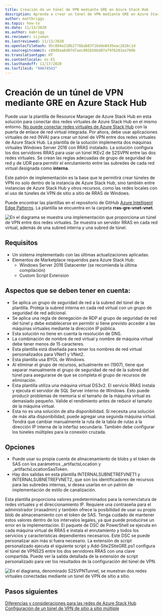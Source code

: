 ```yaml
---
title: Creación de un túnel de VPN mediante GRE en Azure Stack Hub
description: Aprenda a crear un túnel de VPN mediante GRE en Azure Stack Hub.
author: mattbriggs
ms.topic: how-to
ms.date: 11/13/2020
ms.author: mabrigg
ms.reviewer: sijuman
ms.lastreviewed: 11/13/2020
ms.openlocfilehash: 95c894e218b2776bab83f2bdde8435eac2826c1d
ms.sourcegitcommit: c89d8aa6d07d7aec002b58bd07a7976203aa760b
ms.translationtype: HT
ms.contentlocale: es-ES
ms.lasthandoff: 11/17/2020
ms.locfileid: "94674543"
---
```

# <a name="how-to-create-a-vpn-tunnel-using-gre-in-azure-stack-hub"></a>Creación de un túnel de VPN mediante GRE en Azure Stack Hub

Puede usar la plantilla de Resource Manager de Azure Stack Hub en esta solución para conectar dos redes virtuales de Azure Stack Hub en el mismo entorno. [No puede conectar redes virtuales de Azure Stack Hub](./azure-stack-network-differences.md) con la puerta de enlace de red virtual integrada. Por ahora, debe usar aplicaciones virtuales de red (NVA) para crear un túnel de VPN entre dos redes virtuales de Azure Stack Hub. La plantilla de la solución implementa dos máquinas virtuales Windows Server 2016 con RRAS instalado. La solución configura los dos servidores RRAS para usar un túnel IKEv2 de S2SVPN entre las dos redes virtuales. Se crean las reglas adecuadas de grupo de seguridad de red y de UDR para permitir el enrutamiento entre las subredes de cada red virtual designada como **interna**. 

Este patrón de implementación es la base que le permitirá crear túneles de VPN no solo dentro de la instancia de Azure Stack Hub, sino también entre instancias de Azure Stack Hub y otros recursos, como las redes locales con el uso de túneles de VPN de sitio a sitio de RRAS de Windows.

Puede encontrar las plantillas en el repositorio de GitHub [Azure Intelligent Edge Patterns](https://github.com/Azure-Samples/azure-intelligent-edge-patterns). La plantilla se encuentra en la carpeta **rras-gre-vnet-vnet**. 

![En el diagrama se muestra una implementación que proporciona un túnel de VPN entre dos redes virtuales. Se muestra un servidor RRAS en cada red virtual, además de una subred interna y una subred de túnel.](./media/azure-stack-network-howto-vpn-tunnel-gre/overview.png)

## <a name="requirements"></a>Requisitos

- Un sistema implementado con las últimas actualizaciones aplicadas. 
- Elementos de Marketplace requeridos para Azure Stack Hub:
    -  Windows Server 2016 Datacenter (se recomienda la última compilación)
    -  Custom Script Extension

## <a name="things-to-consider"></a>Aspectos que se deben tener en cuenta:

- Se aplica un grupo de seguridad de red a la subred del túnel de la plantilla. Proteja la subred interna en cada red virtual con un grupo de seguridad de red adicional.
- Se aplica una regla de denegación de RDP al grupo de seguridad de red del túnel y debe establecerse en permitir si tiene previsto acceder a las máquinas virtuales mediante la dirección IP pública.
- Esta solución no tiene en cuenta la resolución de DNS.
- La combinación de nombre de red virtual y nombre de máquina virtual debe tener menos de 15 caracteres.
- Esta plantilla está diseñada para tener los nombres de red virtual personalizados para VNet1 y VNet2.
- Esta plantilla usa BYOL de Windows.
- Al eliminar el grupo de recursos, actualmente en (1907), tiene que separar manualmente el grupo de seguridad de red de la subred del túnel para asegurarse de que se completa el grupo de recursos de eliminación.
- Esta plantilla utiliza una máquina virtual DS3v2. El servicio RRAS instala y ejecuta el servidor de SQL Server interno de Windows. Esto puede producir problemas de memoria si el tamaño de la máquina virtual es demasiado pequeño. Valide el rendimiento antes de reducir el tamaño de la máquina virtual.
- Esta no es una solución de alta disponibilidad. Si necesita una solución de más alta disponibilidad, puede agregar una segunda máquina virtual. Tendrá que cambiar manualmente la ruta de la tabla de rutas a la dirección IP interna de la interfaz secundaria. También debe configurar los túneles múltiples para la conexión cruzada.

## <a name="options"></a>Opciones

- Puede usar su propia cuenta de almacenamiento de blobs y el token de SAS con los parámetros _artifactsLocation y _artifactsLocationSasToken.
- Hay dos salidas en esta plantilla INTERNALSUBNETREFVNET1 y INTERNALSUBNETREFVNET2, que son los identificadores de recursos para las subredes internas, si desea usarlas en un patrón de implementación de estilo de canalización.

Esta plantilla proporciona valores predeterminados para la nomenclatura de redes virtuales y el direccionamiento IP. Requiere una contraseña para el administrador (rrasadmin) y también ofrece la posibilidad de usar su propio blob de almacenamiento con el token de SAS. Tenga cuidado de mantener estos valores dentro de los intervalos legales, ya que puede producirse un error en la implementación. El paquete de DSC de PowerShell se ejecuta en cada máquina virtual de RRAS e instala el enrutamiento y todos los servicios y características dependientes necesarios. Este DSC se puede personalizar aún más si fuera necesario. La extensión de script personalizado ejecuta el siguiente script y Add-Site2SiteGRE.ps1 configura el túnel de VPNS2S entre los dos servidores RRAS con una clave compartida. Puede ver la salida detallada de la extensión de script personalizado para ver los resultados de la configuración del túnel de VPN.

![En el diagrama, denominado S2SVPNTunnel, se muestran dos redes virtuales conectadas mediante un túnel de VPN de sitio a sitio.](./media/azure-stack-network-howto-vpn-tunnel-gre/s2svpntunnel.svg)

## <a name="next-steps"></a>Pasos siguientes

[Diferencias y consideraciones para las redes de Azure Stack Hub](azure-stack-network-differences.md)  
[Configuración de un túnel de VPN de sitio a sitio múltiple](network-howto-vpn-tunnel.md)

